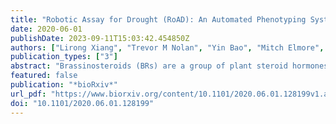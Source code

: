 ```yaml
---
title: "Robotic Assay for Drought (RoAD): An Automated Phenotyping System for Brassinosteroid and Drought Response"
date: 2020-06-01
publishDate: 2023-09-11T15:03:42.454850Z
authors: ["Lirong Xiang", "Trevor M Nolan", "Yin Bao", "Mitch Elmore", "Taylor Tuel", "Jingyao Gai", "Dylan Shah", "Nicole M Huser", "Ashley M Hurd", "Sean A McLaughlin", "Stephen H Howell", "Justin W Walley", "Yanhai Yin", "Lie Tang"]
publication_types: ["3"]
abstract: "Brassinosteroids (BRs) are a group of plant steroid hormones involved in regulating growth, development, and stress responses. Many components of the BR pathway have previously been identified and characterized. However, BR phenotyping experiments are typically performed on petri plates and/or in a low-throughput manner. Additionally, the BR pathway has extensive crosstalk with drought responses, but drought experiments are time-consuming and difficult to control. Thus, we developed Robotic Assay for Drought (RoAD) to perform BR and drought response experiments in soil-grown Arabidopsis plants. RoAD is equipped with a bench scale, a precisely controlled watering system, an RGB camera, and a laser profilometer. It performs daily weighing, watering, and imaging tasks and is capable of administering BR response assays by watering plants with Propiconazole (PCZ), a BR biosynthesis inhibitor. We developed image processing algorithms for both plant segmentation and phenotypic trait extraction in order to accurately measure traits in 2-dimensional (2D) and 3-dimensional (3D) spaces including plant surface area, leaf length, and leaf width. We then applied machine learning algorithms that utilized the extracted phenotypic parameters to identify image-derived traits that can distinguish control, drought, and PCZ-treated plants. We carried out PCZ and drought experiments on a set of BR mutants and Arabidopsis accessions with altered BR responses. Finally, we extended the RoAD assays to perform BR response assays using PCZ in Zea mays (maize) plants. This study establishes an automated and non-invasive robotic imaging system as a tool to accurately measure morphological and growth-related traits of Arabidopsis and maize plants, providing insights into the BR-mediated control of plant growth and stress responses. ### Competing Interest Statement The authors have declared no competing interest."
featured: false
publication: "*bioRxiv*"
url_pdf: "https://www.biorxiv.org/content/10.1101/2020.06.01.128199v1.abstract"
doi: "10.1101/2020.06.01.128199"
---
```


